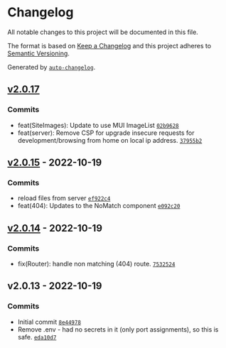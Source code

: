 # Changelog

All notable changes to this project will be documented in this file.

The format is based on [Keep a Changelog](https://keepachangelog.com/en/1.0.0/)
and this project adheres to [Semantic Versioning](https://semver.org/spec/v2.0.0.html).

Generated by [`auto-changelog`](https://github.com/CookPete/auto-changelog).

## [v2.0.17](https://github.com/UtahGooner/pgw-ui/compare/v2.0.15...v2.0.17)

### Commits

- feat(SiteImages): Update to use MUI ImageList [`02b9628`](https://github.com/UtahGooner/pgw-ui/commit/02b96287e04871eafe99ba5196f0567aaa888051)
- feat(server): Remove CSP for upgrade insecure requests for development/browsing from home on local ip address. [`37955b2`](https://github.com/UtahGooner/pgw-ui/commit/37955b242a5c44375df8e13b96a6c6cf67724e51)

## [v2.0.15](https://github.com/UtahGooner/pgw-ui/compare/v2.0.14...v2.0.15) - 2022-10-19

### Commits

- reload files from server [`ef922c4`](https://github.com/UtahGooner/pgw-ui/commit/ef922c4b6c6fb132877e8764e2e50b2d85f990e0)
- feat(404): Updates to the NoMatch component [`e092c20`](https://github.com/UtahGooner/pgw-ui/commit/e092c20ec48d708f04d2e5bcdb58acff3c129480)

## [v2.0.14](https://github.com/UtahGooner/pgw-ui/compare/v2.0.13...v2.0.14) - 2022-10-19

### Commits

- fix(Router): handle non matching (404) route. [`7532524`](https://github.com/UtahGooner/pgw-ui/commit/7532524f6e33639e39d7d77d0999f25f054d81d5)

## v2.0.13 - 2022-10-19

### Commits

- Initial commit [`8e44978`](https://github.com/UtahGooner/pgw-ui/commit/8e44978af049f95934c803822a7c470131996da4)
- Remove .env - had no secrets in it (only port assignments), so this is safe. [`eda10d7`](https://github.com/UtahGooner/pgw-ui/commit/eda10d70b32dfbe1726df86c6091c4940754ff75)

